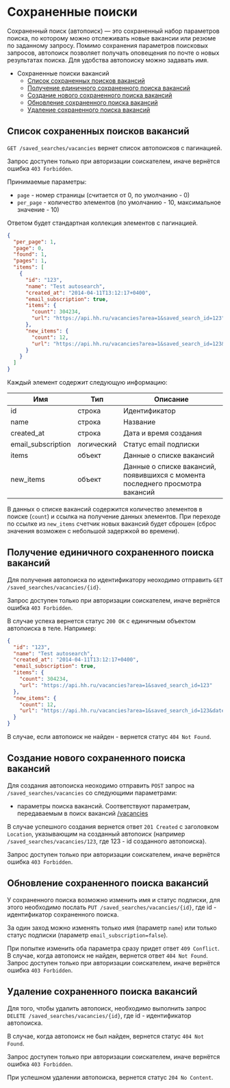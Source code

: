 # Сохраненные поиски

Сохраненный поиск (автопоиск) — это сохраненный набор параметров поиска, по
которому можно отслеживать новые вакансии или резюме по заданному запросу.
Помимо сохранения параметров поисковых запросов, автопоиск позволяет получать
оповещения по почте о новых результатах поиска. Для удобства автопоиску можно
задавать имя.

* Сохраненные поиски вакансий
  * [Список сохраненных поисков вакансий](#vacancies-saved-search-list)
  * [Получение единичного сохраненного поиска вакансий](#vacancies-saved-search-item)
  * [Создание нового сохраненного поиска вакансий](#vacancies-saved-search-create)
  * [Обновление сохраненного поиска вакансий](#vacancies-saved-search-update)
  * [Удаление сохраненного поиска вакансий](#vacancies-saved-search-delete)


<a name="vacancies-saved-search-list"></a>
## Список сохраненных поисков вакансий

`GET /saved_searches/vacancies` вернет список автопоисков с пагинацией.

Запрос доступен только при авторизации соискателем, иначе вернётся ошибка
`403 Forbidden`.

Принимаемые параметры:

* `page` - номер страницы (считается от 0, по умолчанию - 0)
* `per_page` - количество элементов (по умолчанию - 10,
  максимальное значение - 10)


Ответом будет стандартная коллекция элементов с пагинацией.


```json
{
  "per_page": 1,
  "page": 0,
  "found": 1,
  "pages": 1,
  "items": [
    {
      "id": "123",
      "name": "Test autosearch",
      "created_at": "2014-04-11T13:12:17+0400",
      "email_subscription": true,
      "items": {
        "count": 304234,
        "url": "https://api.hh.ru/vacancies?area=1&saved_search_id=123"
      },
      "new_items": {
        "count": 12,
        "url": "https://api.hh.ru/vacancies?area=1&saved_search_id=123&date_from=2014-01-11T13%3A12%3A17%2B0400"
      }
    }
  ]
}
```

Каждый элемент содержит следующую информацию:

 Имя | Тип | Описание
---- | --- | ---
 id  | строка | Идентификатор
 name | строка | Название
 created_at | строка | Дата и время создания
 email_subscription | логический | Статус email подписки
 items | объект | Данные о списке вакансий
 new_items | объект | Данные о списке вакансий, появившихся с момента последнего просмотра вакансий

В данных о списке вакансий содержится количество элементов в поиске (`count`) и
ссылка на получение данных элементов. При переходе по ссылке из `new_items`
счетчик новых вакансий будет сброшен (сброс значения возможен с небольшой
задержкой во времени).


<a name="vacancies-saved-search-item"></a>
## Получение единичного сохраненного поиска вакансий

Для получения автопоиска по идентификатору неоходимо отправить
`GET /saved_searches/vacancies/{id}`.

Запрос доступен только при авторизации соискателем, иначе вернётся ошибка
`403 Forbidden`.

В случае успеха вернется статус `200 OK` с единичным объектом автопоиска в
теле. Например:

```json
{
  "id": "123",
  "name": "Test autosearch",
  "created_at": "2014-04-11T13:12:17+0400",
  "email_subscription": true,
  "items": {
    "count": 304234,
    "url": "https://api.hh.ru/vacancies?area=1&saved_search_id=123"
  },
  "new_items": {
    "count": 12,
    "url": "https://api.hh.ru/vacancies?area=1&saved_search_id=123&date_from=2014-01-11T13%3A12%3A17%2B0400"
  }
}
```

В случае, если автопоиск не найден - вернется статус `404 Not Found`.


<a name="vacancies-saved-search-create"></a>
## Создание нового сохраненного поиска вакансий

Для создания автопоиска неоходимо отправить `POST` запрос на
`/saved_searches/vacancies` со следующими параметрами:

* параметры поиска вакансий. Соответствуют параметрам,
  передаваемым в поиск вакансий [/vacancies](vacancies.md#search)

В случае успешного создания вернется ответ `201 Created` с заголовком
`Location`, указывающим на созданный автопоиск (например
`/saved_searches/vacancies/123`, где 123 - id созданного автопоиска).

Запрос доступен только при авторизации соискателем, иначе вернётся ошибка
`403 Forbidden`.


<a name="vacancies-saved-search-update"></a>
## Обновление сохраненного поиска вакансий

У сохраненного поиска возможно изменить имя и статус подписки, для этого
необходимо послать `PUT /saved_searches/vacancies/{id}`, где id -
идентификатор сохраненного поиска.

За один заход можно изменять только имя (параметр `name`) или только статус
подписки (параметр `email_subscription=false`).

При попытке изменить оба параметра сразу придет ответ `409 Conflict`.
В случае, когда автопоиск не найден, вернется ответ `404 Not Found`.
Запрос доступен только при авторизации соискателем, иначе вернётся ошибка
`403 Forbidden`.


<a name="vacancies-saved-search-delete"></a>
## Удаление сохраненного поиска вакансий

Для того, чтобы удалить автопоиск, необходимо выполнить запрос
`DELETE /saved_searches/vacancies/{id}`, где id - идентификатор автопоиска.

В случае, когда автопоиск не был найден, вернется статус `404 Not Found`.

Запрос доступен только при авторизации соискателем, иначе вернётся ошибка
`403 Forbidden`.

При успешном удалении автопоиска, вернется статус `204 No Content`.
